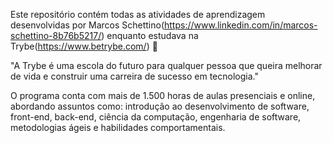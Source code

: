 Este repositório contém todas as atividades de aprendizagem desenvolvidas por Marcos Schettino(https://www.linkedin.com/in/marcos-schettino-8b76b5217/) enquanto estudava na Trybe(https://www.betrybe.com/) :rocket:

 "A Trybe é uma escola do futuro para qualquer pessoa que queira melhorar de vida e construir uma carreira de sucesso em tecnologia."

O programa conta com mais de 1.500 horas de aulas presenciais e online, abordando assuntos como: introdução ao desenvolvimento de software, front-end, back-end, ciência da computação, engenharia de software, metodologias ágeis e habilidades comportamentais.
